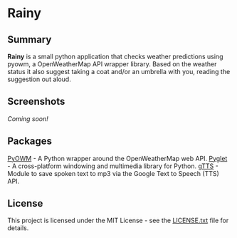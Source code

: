 # Rainy

## Summary
**Rainy** is a small python application that checks weather predictions using pyowm, a OpenWeatherMap API wrapper library.
Based on the weather status it also suggest taking a coat and/or an umbrella with you, reading the suggestion out aloud.

## Screenshots
*Coming soon!*

## Packages
[PyOWM](https://github.com/csparpa/pyowm) - A Python wrapper around the OpenWeatherMap web API.
[Pyglet](https://bitbucket.org/pyglet/pyglet/wiki/Home) - A cross-platform windowing and multimedia library for Python.
[gTTS](https://github.com/pndurette/gTTS) - Module to save spoken text to mp3 via the Google Text to Speech (TTS) API.

## License
This project is licensed under the MIT License - see the [LICENSE.txt](LICENSE.txt) file for details.

